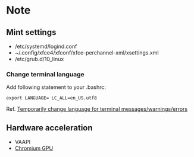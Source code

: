 # Note
## Mint settings
+ /etc/systemd/logind.conf
+ ~/.config/xfce4/xfconf/xfce-perchannel-xml/xsettings.xml
+ /etc/grub.d/10_linux


### Change terminal language
Add following statement to your .bashrc:

	export LANGUAGE= LC_ALL=en_US.utf8

Ref. [Temporarily change language for terminal messages/warnings/errors](https://askubuntu.com/questions/142812/temporarily-change-language-for-terminal-messages-warnings-errors)


## Hardware acceleration
+ VAAPI
+ [Chromium GPU](https://launchpad.net/~saiarcot895/+archive/ubuntu/chromium-beta)
